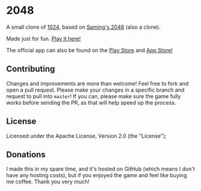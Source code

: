# 2048

A small clone of [1024](https://play.google.com/store/apps/details?id=com.veewo.a1024), based on [Saming's 2048](http://saming.fr/p/2048/) (also a clone).

Made just for fun. [Play it here!](https://2048-sr-tech.vercel.app/)

The official app can also be found on the [Play Store]() and [App Store!]()

## Contributing
Changes and improvements are more than welcome! Feel free to fork and open a pull request. Please make your changes in a specific branch and request to pull into `master`! If you can, please make sure the game fully works before sending the PR, as that will help speed up the process.

## License
Licensed under the Apache License, Version 2.0 (the "License");

## Donations
I made this in my spare time, and it's hosted on GitHub (which means I don't have any hosting costs), but if you enjoyed the game and feel like buying me coffee. Thank you very much!
